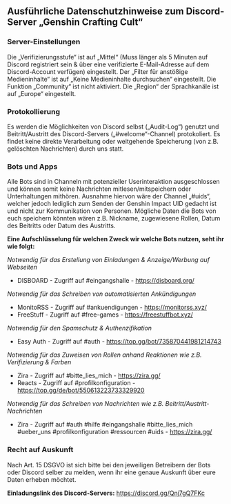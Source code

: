 ## Ausführliche Datenschutzhinweise zum Discord-Server „Genshin Crafting Cult“

### Server-Einstellungen
Die „Verifizierungsstufe“ ist auf „Mittel“ (Muss länger als 5 Minuten auf Discord registriert sein & über eine verifizierte E-Mail-Adresse auf dem Discord-Account verfügen) eingestellt. Der „Filter für anstößige Medieninhalte“ ist auf „Keine Medieninhalte durchsuchen“ eingestellt. Die Funktion „Community“ ist nicht aktiviert. Die „Region“ der Sprachkanäle ist auf „Europe“ eingestellt.

### Protokollierung
Es werden die Möglichkeiten von Discord selbst („Audit-Log“) genutzt und Beitritt/Austritt des Discord-Servers („#welcome“-Channel) protokoliert. Es findet keine direkte Verarbeitung oder weitgehende Speicherung (von z.B. gelöschten Nachrichten) durch uns statt.

### Bots und Apps
Alle Bots sind in Channeln mit potenzieller Userinteraktion ausgeschlossen und können somit keine Nachrichten mitlesen/mitspeichern oder Unterhaltungen mithören. Ausnahme hiervon wäre der Channel „#uids“, welcher jedoch lediglich zum Senden der Genshin Impact UID gedacht ist und nicht zur Kommunikation von Personen. Mögliche Daten die Bots von euch speichern könnten wären z.B. Nickname, zugewiesene Rollen, Datum des Beitritts oder Datum des Austritts.

**Eine Aufschlüsselung für welchen Zweck wir welche Bots nutzen, seht ihr wie folgt:**

_Notwendig für das Erstellung von Einladungen & Anzeige/Werbung auf Webseiten_
* DISBOARD - Zugriff auf #eingangshalle - <https://disboard.org/>

_Notwendig für das Schreiben von automatisierten Ankündigungen_
* MonitoRSS - Zugriff auf #ankuendigungen - <https://monitorss.xyz/>
* FreeStuff - Zugriff auf #free-games - <https://freestuffbot.xyz/>

_Notwendig für den Spamschutz & Authenzifikation_
* Easy Auth - Zugriff auf #auth - <https://top.gg/bot/735870441981214743>

_Notwendig für das Zuweisen von Rollen anhand Reaktionen wie z.B. Verifizierung & Farben_
* Zira - Zugriff auf #bitte_lies_mich - <https://zira.gg/>
* Reacts - Zugriff auf #profilkonfiguration - <https://top.gg/de/bot/550613223733329920>

_Notwendig für das Schreiben von Nachrichten wie z.B. Beitritt/Austritt-Nachrichten_
* Zira - Zugriff auf #auth #hilfe #eingangshalle #bitte_lies_mich #ueber_uns #profilkonfiguration #ressourcen #uids  - <https://zira.gg/>

### Recht auf Auskunft
Nach Art. 15 DSGVO ist sich bitte bei den jeweiligen Betreibern der Bots oder Discord selber zu melden, wenn ihr eine genaue Auskunft über eure Daten erheben möchtet.


**Einladungslink des Discord-Servers:** <https://discord.gg/Qnj7gQ7FKc>
